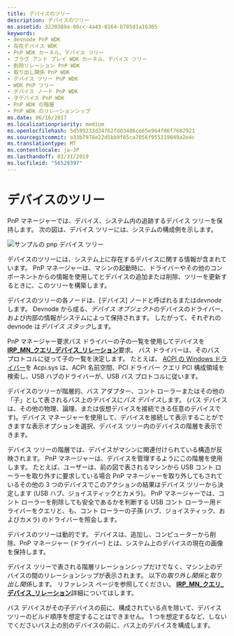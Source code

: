 ```yaml
---
title: デバイスのツリー
description: デバイスのツリー
ms.assetid: 3220389a-06cc-4a43-8164-b785d1a16365
keywords:
- devnode PnP WDK
- 存在デバイス WDK
- PnP WDK カーネル、デバイス ツリー
- プラグ アンド プレイ WDK カーネル、デバイス ツリー
- 削除リレーション PnP WDK
- 取り出し関係 PnP WDK
- デバイス ツリー PnP WDK
- WDK PnP ツリー
- デバイス ノード PnP WDK
- 子デバイス PnP WDK
- PnP WDK の階層
- PnP WDK のリレーションシップ
ms.date: 06/16/2017
ms.localizationpriority: medium
ms.openlocfilehash: 5d599233d34f62fd03486ce65e964f06f7682921
ms.sourcegitcommit: a33b7978e22d5bb9f65ca7056f955319049a2e4c
ms.translationtype: MT
ms.contentlocale: ja-JP
ms.lasthandoff: 01/31/2019
ms.locfileid: "56529397"
---
```

# <a name="device-tree"></a>デバイスのツリー





PnP マネージャーでは、デバイス、システム内の追跡するデバイス ツリーを保持します。 次の図は、デバイス ツリーには、システムの構成例を示します。

![サンプルの pnp デバイス ツリー](images/devtree.png)

デバイスのツリーには、システム上に存在するデバイスに関する情報が含まれています。 PnP マネージャーは、マシンの起動時に、ドライバーやその他のコンポーネントからの情報を使用してとデバイスの追加または削除、ツリーを更新するときに、このツリーを構築します。

デバイスのツリーの各ノードは、[デバイス] ノードと呼ばれるまたは*devnode*します。 Devnode から成る、*デバイス オブジェクト*のデバイスのドライバー、および内部の情報がシステムによって保持されます。 したがって、それぞれの devnode は*デバイス スタック*します。

PnP マネージャー要求バス ドライバーの子の一覧を使用してデバイスを[ **IRP\_MN\_クエリ\_デバイス\_リレーション**](https://msdn.microsoft.com/library/windows/hardware/ff551670)要求。 バス ドライバーは、そのバス プロトコルに従って子の一覧を決定します。 たとえば、 [ACPI の Windows ドライバー](acpi-driver.md)を Acpi.sys は、ACPI 名前空間、PCI ドライバー クエリ PCI 構成領域を検索し、USB ハブのドライバーが、USB バス プロトコルに従います。

デバイスのツリーが階層的、バス アダプター、コント ローラーまたはその他の「子」として表されるバス上のデバイスに*バス デバイス*します。 (バス デバイスは、その他の物理、論理、または仮想デバイスを接続できる任意のデバイスです)。デバイス マネージャーを使用して、デバイスを接続して表示することができますな表示オプションを選択、デバイス ツリー内のデバイスの階層を表示できます。

デバイス ツリーの階層では、デバイスがマシンに関連付けられている構造が反映されます。 PnP マネージャーは、デバイスを管理するようにこの階層を使用します。 たとえば、ユーザーは、前の図で表されるマシンから USB コント ローラーを取り外すに要求している場合 PnP マネージャーを取り外してもされているその他の 3 つのデバイスでこのアクションの結果はデバイス ツリーから決定します (USB ハブ、ジョイスティックとカメラ)。 PnP マネージャーでは、コント ローラーを削除しても安全であるかを判断する USB コント ローラー用ドライバーをクエリと、も、コント ローラーの子孫 (ハブ、ジョイスティック、およびカメラ) のドライバーを照会します。

デバイスのツリーは動的です。 デバイスは、追加し、コンピューターから削除、PnP マネージャー (ドライバー) とは、システム上のデバイスの現在の画像を保持します。

デバイス ツリーで表される階層リレーションシップだけでなく、マシン上のデバイスの間のリレーションシップが表示されます。 以下の*取り外し関係*と*取り出し関係*します。 リファレンス ページを参照してください。 [ **IRP\_MN\_クエリ\_デバイス\_リレーション**](https://msdn.microsoft.com/library/windows/hardware/ff551670)詳細についてはします。

バス デバイスがその子デバイスの前に、構成されている点を除いて、デバイス ツリーのビルド順序を想定することはできません。 1 つを想定するなど、しないでくださいバス上の別のデバイスの前に、バス上のデバイスを構成します。

 

 




